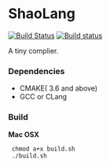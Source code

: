 # ShaoLang #
[![Build Status](https://travis-ci.org/ousheobin/shaolang.svg?branch=master)](https://travis-ci.org/ousheobin/shaolang)
[![Build status](https://ci.appveyor.com/api/projects/status/github/ousheobin/shaolang?svg=true)](https://ci.appveyor.com/project/ousheobin/shaolang)

A tiny complier.

### Dependencies ###

- CMAKE( 3.6 and above)
- GCC or CLang

### Build  ###

**Mac OSX**
```shell
 chmod a+x build.sh
 ./build.sh
```